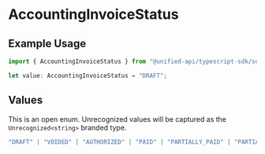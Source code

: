 # AccountingInvoiceStatus

## Example Usage

```typescript
import { AccountingInvoiceStatus } from "@unified-api/typescript-sdk/sdk/models/shared";

let value: AccountingInvoiceStatus = "DRAFT";
```

## Values

This is an open enum. Unrecognized values will be captured as the `Unrecognized<string>` branded type.

```typescript
"DRAFT" | "VOIDED" | "AUTHORIZED" | "PAID" | "PARTIALLY_PAID" | "PARTIALLY_REFUNDED" | "REFUNDED" | Unrecognized<string>
```